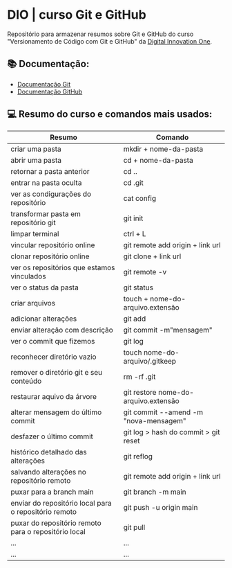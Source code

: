 
# DIO | curso Git e GitHub

Repositório para armazenar resumos sobre Git e GitHub do curso "Versionamento de 
Código com Git e GitHub" da [Digital Innovation One](https://www.dio.me/).

## 📚 Documentação:
- [Documentação Git](https://git-scm.com/docs)
- [Documentação GitHub](https://docs.github.com/)

## 💻 Resumo do curso e comandos mais usados:

| Resumo | Comando |
|--------|---------|
| criar uma pasta | mkdir + nome-da-pasta |
| abrir uma pasta | cd + nome-da-pasta |
| retornar a pasta anterior | cd .. |
| entrar na pasta oculta | cd .git |
| ver as condigurações do repositório | cat config |
| transformar pasta em repositório git | git init |
| limpar terminal | ctrl + L  |
| vincular repositório online | git remote add origin + link url  |
| clonar repositório online | git clone + link url |
| ver os repositórios que estamos vinculados |  git remote -v |
| ver o status da pasta | git status |
| criar arquivos | touch + nome-do-arquivo.extensão |
| adicionar alterações | git add |
| enviar alteração com descrição | git commit -m"mensagem" |
| ver o commit que fizemos | git log |
| reconhecer diretório vazio | touch nome-do-arquivo/.gitkeep |
| remover o diretório git e seu conteúdo | rm -rf .git |
| restaurar aquivo da árvore | git restore nome-do-arquivo.extensão |
| alterar mensagem do último commit | git commit --amend -m "nova-mensagem" |
| desfazer o último commit | git log > hash do commit > git reset |
| histórico detalhado das alterações | git reflog |
| salvando alterações no repositório remoto | git remote add origin + link url |
| puxar para a branch main | git branch -m main |
| enviar do repositório local para o repositório remoto | git push -u origin main |
| puxar do repositório remoto para o repositório local | git pull |
| ... | ... |
| ... | ... | 

